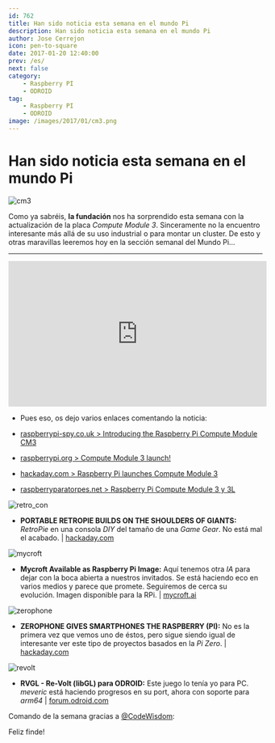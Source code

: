 ```yaml
---
id: 762
title: Han sido noticia esta semana en el mundo Pi
description: Han sido noticia esta semana en el mundo Pi
author: Jose Cerrejon
icon: pen-to-square
date: 2017-01-20 12:40:00
prev: /es/
next: false
category:
    - Raspberry PI
    - ODROID
tag:
    - Raspberry PI
    - ODROID
image: /images/2017/01/cm3.png
---
```


# Han sido noticia esta semana en el mundo Pi

![cm3](/images/2017/01/cm3.png)

Como ya sabréis, **la fundación** nos ha sorprendido esta semana con la actualización de la placa _Compute Module 3_. Sinceramente no la encuentro interesante más allá de su uso industrial o para montar un cluster. De esto y otras maravillas leeremos hoy en la sección semanal del Mundo Pi...

---

<iframe width="512" height="288" src="https://www.youtube.com/embed/NNLwphK5MN4?rel=0" frameborder="0" allowfullscreen></iframe>

-   Pues eso, os dejo varios enlaces comentando la noticia:

*   [raspberrypi-spy.co.uk > Introducing the Raspberry Pi Compute Module CM3](https://www.raspberrypi-spy.co.uk/2017/01/introducing-the-raspberry-pi-compute-module-cm3/)

*   [raspberrypi.org > Compute Module 3 launch!](https://www.raspberrypi.org/blog/compute-module-3-launch/)

*   [hackaday.com > Raspberry Pi launches Compute Module 3](https://hackaday.com/2017/01/16/raspberry-pi-launches-compute-module-3/)

*   [raspberryparatorpes.net > Raspberry Pi Compute Module 3 y 3L](https://raspberryparatorpes.net/hardware/raspberry-pi-compute-module-3-y-3l/)

![retro_con](/images/2017/01/retro_con.png)

-   **PORTABLE RETROPIE BUILDS ON THE SHOULDERS OF GIANTS:** _RetroPie_ en una consola _DIY_ del tamaño de una _Game Gear_. No está mal el acabado. | [hackaday.com](https://hackaday.com/2017/01/12/portable-retropie-builds-on-the-shoulders-of-giants/)

![mycroft](/images/2017/01/mycroft.png)

-   **Mycroft Available as Raspberry Pi Image:** Aquí tenemos otra _IA_ para dejar con la boca abierta a nuestros invitados. Se está haciendo eco en varios medios y parece que promete. Seguiremos de cerca su evolución. Imagen disponible para la RPi. | [mycroft.ai](https://mycroft.ai/mycroft-now-available-raspberry-pi-image/)

![zerophone](/images/2017/01/zerophone.png)

-   **ZEROPHONE GIVES SMARTPHONES THE RASPBERRY (PI):** No es la primera vez que vemos uno de éstos, pero sigue siendo igual de interesante ver este tipo de proyectos basados en la _Pi Zero_. | [hackaday.com](https://hackaday.com/2017/01/18/zerophone-gives-smartphones-the-raspberry-pi/)

![revolt](/images/2017/01/revolt.png)

-   **RVGL - Re-Volt (libGL) para ODROID:** Este juego lo tenía yo para PC. _meveric_ está haciendo progresos en su port, ahora con soporte para _arm64_ | [forum.odroid.com](https://forum.odroid.com/viewtopic.php?f=91&t=20689)

Comando de la semana gracias a [@CodeWisdom](https://twitter.com/CodeWisdom/):

Feliz finde!
